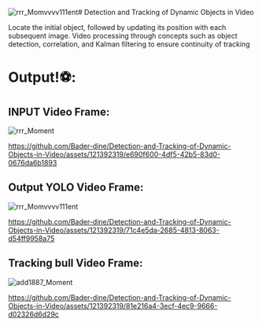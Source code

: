 ![rrr_Momvvvv111ent](https://github.com/Bader-dine/Detection-and-Tracking-of-Dynamic-Objects-in-Video/assets/121392319/b00f5179-ccd1-46c4-b575-94879447eda1)# Detection and Tracking of Dynamic Objects in Video

Locate the initial object, followed by updating its position with each subsequent image.
Video processing through concepts such as object detection, correlation, and Kalman filtering to ensure continuity of tracking
 # Output!⚽:
 ## INPUT Video Frame:
 
 ![rrr_Moment](https://github.com/Bader-dine/Detection-and-Tracking-of-Dynamic-Objects-in-Video/assets/121392319/744e4c54-3168-490c-bfce-962338a75c55)
 


https://github.com/Bader-dine/Detection-and-Tracking-of-Dynamic-Objects-in-Video/assets/121392319/e690f600-4df5-42b5-83d0-0676da6b1893


 
 ## Output YOLO Video Frame:
 
 ![rrr_Momvvvv111ent](https://github.com/Bader-dine/Detection-and-Tracking-of-Dynamic-Objects-in-Video/assets/121392319/b332b501-5e15-487b-bef2-ea5fc036168e)


https://github.com/Bader-dine/Detection-and-Tracking-of-Dynamic-Objects-in-Video/assets/121392319/71c4e5da-2685-4813-8063-d54ff9958a75



 
 ## Tracking bull Video Frame:
 
 ![add1887_Moment](https://github.com/Bader-dine/Detection-and-Tracking-of-Dynamic-Objects-in-Video/assets/121392319/35776cc2-fac1-4dc1-8333-a7f3819fb219)


https://github.com/Bader-dine/Detection-and-Tracking-of-Dynamic-Objects-in-Video/assets/121392319/81e216a4-3ecf-4ec9-9666-d02326d6d29c

